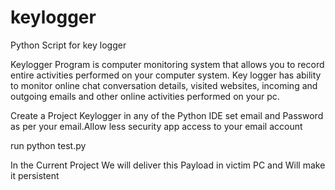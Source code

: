 # keylogger
Python Script for key logger

Keylogger Program is computer monitoring system that allows you to record entire activities performed on your computer system. Key logger has ability to monitor online chat conversation details, visited websites, incoming and outgoing emails and other online activities performed on your pc.


Create a Project Keylogger in any of the Python IDE
set email and Password as per your email.Allow less security app access to your email account

run python test.py




In the Current Project We will deliver this Payload in victim PC and Will make it persistent
